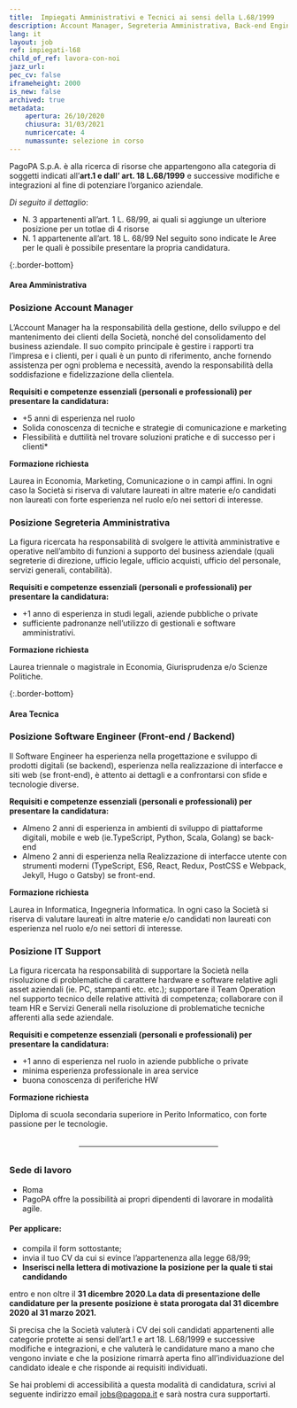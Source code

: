 ```yaml
---
title:  Impiegati Amministrativi e Tecnici ai sensi della L.68/1999
description: Account Manager, Segreteria Amministrativa, Back-end Engineer Front-end Engineer, IT Support
lang: it
layout: job
ref: impiegati-l68
child_of_ref: lavora-con-noi
jazz_url: 
pec_cv: false
iframeheight: 2000
is_new: false
archived: true
metadata:
    apertura: 26/10/2020
    chiusura: 31/03/2021
    numricercate: 4
    numassunte: selezione in corso
---
```



PagoPA S.p.A. è alla ricerca di risorse che appartengono alla categoria di soggetti indicati all’**art.1 e dall’ art. 18 L.68/1999** e successive modifiche e  integrazioni al fine di potenziare l’organico aziendale.

_Di seguito il dettaglio_:
* N. 3 appartenenti all’art. 1 L. 68/99, ai quali si aggiunge un ulteriore posizione per un totlae di 4 risorse
* N. 1 appartenente all’art. 18 L. 68/99
Nel seguito sono indicate le Aree per le quali è possibile presentare la propria candidatura. 


{:.border-bottom}
#### Area Amministrativa

### Posizione Account Manager
L’Account Manager ha la responsabilità della gestione, dello sviluppo e del mantenimento dei clienti della Società, nonché del consolidamento del business aziendale. Il suo compito principale è gestire i rapporti tra l’impresa e i clienti, per i quali è un punto di riferimento, anche fornendo assistenza per ogni problema e necessità, avendo la responsabilità della soddisfazione e fidelizzazione della clientela. 

**Requisiti e competenze essenziali (personali e professionali) per presentare la candidatura:**
* +5 anni di esperienza nel ruolo 
* Solida conoscenza di tecniche e strategie di comunicazione e marketing
* Flessibilità e duttilità nel trovare soluzioni pratiche e di successo per i clienti*

**Formazione richiesta**

Laurea in Economia, Marketing, Comunicazione o in campi affini. In ogni caso la Società si riserva di valutare laureati in altre materie e/o candidati non laureati con forte esperienza nel ruolo e/o nei settori di interesse.

### Posizione Segreteria Amministrativa
La figura ricercata ha responsabilità di svolgere le attività amministrative e operative nell’ambito di funzioni a supporto del business aziendale (quali segreterie di direzione, ufficio legale, ufficio acquisti, ufficio del personale, servizi generali, contabilità). 

**Requisiti e competenze essenziali (personali e professionali) per presentare la candidatura:**
* +1 anno di esperienza in studi legali, aziende pubbliche o private 
* sufficiente padronanze nell’utilizzo di gestionali e software amministrativi. 

**Formazione richiesta**

Laurea triennale o magistrale in Economia, Giurisprudenza e/o Scienze Politiche. 

{:.border-bottom}
#### Area Tecnica

### Posizione Software Engineer (Front-end / Backend)
Il Software Engineer ha esperienza nella progettazione e sviluppo di prodotti digitali (se backend), esperienza nella realizzazione di interfacce e siti web (se front-end), è attento ai dettagli e a confrontarsi con sfide e tecnologie diverse. 

**Requisiti e competenze essenziali (personali e professionali) per presentare la candidatura:**
* Almeno 2 anni di esperienza in ambienti di sviluppo di piattaforme digitali, mobile e web (ie.TypeScript, Python, Scala, Golang) se back-end
* Almeno 2 anni di esperienza nella Realizzazione di interfacce utente con strumenti moderni (TypeScript, ES6, React, Redux, PostCSS e Webpack, Jekyll, Hugo o Gatsby) se front-end.

**Formazione richiesta**

Laurea in Informatica, Ingegneria Informatica. In ogni caso la Società si riserva di valutare laureati in altre materie e/o candidati non laureati con esperienza nel ruolo e/o nei settori di interesse.
 
### Posizione IT Support
La figura ricercata ha responsabilità di supportare la Società nella risoluzione di problematiche di carattere hardware e software relative agli asset aziendali (ie. PC, stampanti etc. etc.); supportare il Team Operation nel supporto tecnico delle relative attività di competenza; collaborare con il team HR e Servizi Generali nella risoluzione di problematiche tecniche afferenti alla sede aziendale.

**Requisiti e competenze essenziali (personali e professionali) per presentare la candidatura:**
* +1 anno di esperienza nel ruolo in aziende pubbliche o private
* minima esperienza professionale in area service
* buona conoscenza di periferiche HW
 
**Formazione richiesta**

Diploma di scuola secondaria superiore in Perito Informatico, con forte passione per le tecnologie.

<hr style="width: 50%; margin: 2rem auto;">

### Sede di lavoro

* Roma
* PagoPA offre la possibilità ai propri dipendenti di lavorare in modalità agile. 

#### Per applicare:
* compila il form sottostante;
* invia il tuo CV da cui si evince l’appartenenza alla legge 68/99; 
* **Inserisci nella lettera di motivazione la posizione per la quale ti stai candidando**

entro e non oltre il **31 dicembre 2020**.**La data di presentazione delle candidature per la presente posizione è stata prorogata dal 31 dicembre 2020 al 31 marzo 2021.** 

Si precisa che la Società valuterà i CV dei soli candidati appartenenti alle categorie protette ai sensi dell’art.1 e art 18. L.68/1999 e successive modifiche e  integrazioni, e che valuterà le candidature mano a mano che vengono inviate e che la posizione rimarrà aperta fino all’individuazione del candidato ideale e che risponde ai requisiti individuati.

Se hai problemi di accessibilità a questa modalità di candidatura, scrivi al seguente indirizzo email [jobs@pagopa.it](mailto:jobs@pagopa.it) e sarà nostra cura supportarti.
